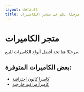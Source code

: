 ```yaml
---
layout: default
title: مرحبًا بكم في متجر الكاميرات
---
```


# متجر الكاميرات

مرحبًا! هنا تجد أفضل أنواع الكاميرات للبيع.

## بعض الكاميرات المتوفرة:

- [كاميرا كانون احترافية](products/canon.md)
- [كاميرا مراقبة خارجية](products/security.md)
